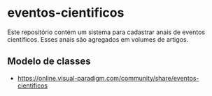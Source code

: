# eventos-cientificos
Este repositório contém um sistema para cadastrar anais de eventos científicos. Esses anais são agregados em volumes de artigos.

## Modelo de classes
- https://online.visual-paradigm.com/community/share/eventos-cientificos
